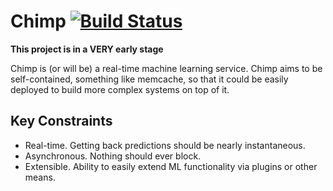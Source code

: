 Chimp [![Build Status](https://travis-ci.org/tadasv/chimp.png?branch=travis_integration)](https://travis-ci.org/tadasv/csv_parser)
=====

**This project is in a VERY early stage**

Chimp is (or will be) a real-time machine learning service. Chimp aims to be self-contained,
something like memcache, so that it could be easily deployed to build more complex systems
on top of it.

Key Constraints
---------------

* Real-time. Getting back predictions should be nearly instantaneous.
* Asynchronous. Nothing should ever block.
* Extensible. Ability to easily extend ML functionality via plugins or other means.
